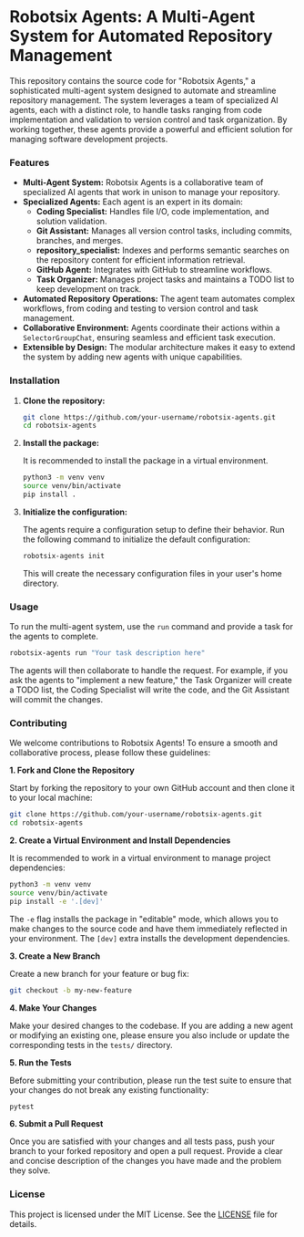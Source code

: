 # Robotsix Agents: A Multi-Agent System for Automated Repository Management

This repository contains the source code for "Robotsix Agents," a sophisticated multi-agent system designed to automate and streamline repository management. The system leverages a team of specialized AI agents, each with a distinct role, to handle tasks ranging from code implementation and validation to version control and task organization. By working together, these agents provide a powerful and efficient solution for managing software development projects.

### Features

*   **Multi-Agent System:** Robotsix Agents is a collaborative team of specialized AI agents that work in unison to manage your repository.
*   **Specialized Agents:** Each agent is an expert in its domain:
    *   **Coding Specialist:** Handles file I/O, code implementation, and solution validation.
    *   **Git Assistant:** Manages all version control tasks, including commits, branches, and merges.
    *   **repository_specialist:** Indexes and performs semantic searches on the repository content for efficient information retrieval.
    *   **GitHub Agent:** Integrates with GitHub to streamline workflows.
    *   **Task Organizer:** Manages project tasks and maintains a TODO list to keep development on track.
*   **Automated Repository Operations:** The agent team automates complex workflows, from coding and testing to version control and task management.
*   **Collaborative Environment:** Agents coordinate their actions within a `SelectorGroupChat`, ensuring seamless and efficient task execution.
*   **Extensible by Design:** The modular architecture makes it easy to extend the system by adding new agents with unique capabilities.

### Installation

1.  **Clone the repository:**

    ```bash
    git clone https://github.com/your-username/robotsix-agents.git
    cd robotsix-agents
    ```

2.  **Install the package:**

    It is recommended to install the package in a virtual environment.

    ```bash
    python3 -m venv venv
    source venv/bin/activate
    pip install .
    ```

3.  **Initialize the configuration:**

    The agents require a configuration setup to define their behavior. Run the following command to initialize the default configuration:

    ```bash
    robotsix-agents init
    ```

    This will create the necessary configuration files in your user's home directory.

### Usage

To run the multi-agent system, use the `run` command and provide a task for the agents to complete.

```bash
robotsix-agents run "Your task description here"
```

The agents will then collaborate to handle the request. For example, if you ask the agents to "implement a new feature," the Task Organizer will create a TODO list, the Coding Specialist will write the code, and the Git Assistant will commit the changes.

### Contributing

We welcome contributions to Robotsix Agents! To ensure a smooth and collaborative process, please follow these guidelines:

**1. Fork and Clone the Repository**

Start by forking the repository to your own GitHub account and then clone it to your local machine:

```bash
git clone https://github.com/your-username/robotsix-agents.git
cd robotsix-agents
```
**2. Create a Virtual Environment and Install Dependencies**

It is recommended to work in a virtual environment to manage project dependencies:

```bash
python3 -m venv venv
source venv/bin/activate
pip install -e '.[dev]'
```

The `-e` flag installs the package in "editable" mode, which allows you to make changes to the source code and have them immediately reflected in your environment. The `[dev]` extra installs the development dependencies.

**3. Create a New Branch**

Create a new branch for your feature or bug fix:

```bash
git checkout -b my-new-feature
```

**4. Make Your Changes**

Make your desired changes to the codebase. If you are adding a new agent or modifying an existing one, please ensure you also include or update the corresponding tests in the `tests/` directory.

**5. Run the Tests**

Before submitting your contribution, please run the test suite to ensure that your changes do not break any existing functionality:

```bash
pytest
```

**6. Submit a Pull Request**

Once you are satisfied with your changes and all tests pass, push your branch to your forked repository and open a pull request. Provide a clear and concise description of the changes you have made and the problem they solve.

### License

This project is licensed under the MIT License. See the [LICENSE](LICENSE) file for details.

